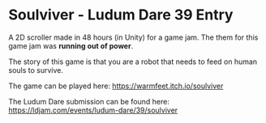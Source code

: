 # Soulviver - Ludum Dare 39 Entry

A 2D scroller made in 48 hours (in Unity) for a game jam. The them for this game jam was  **running out of power**.

The story of this game is that you are a robot that needs to feed on human souls to survive.

The game can be played here:
https://warmfeet.itch.io/soulviver

The Ludum Dare submission can be found here:
https://ldjam.com/events/ludum-dare/39/soulviver
